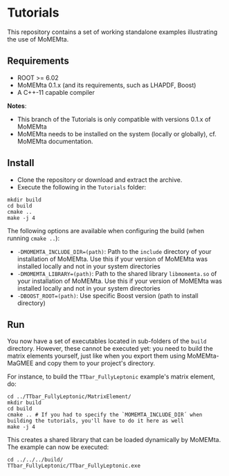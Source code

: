 # Tutorials
This repository contains a set of working standalone examples illustrating the use of MoMEMta.

## Requirements

- ROOT >= 6.02
- MoMEMta 0.1.x (and its requirements, such as LHAPDF, Boost)
- A C++-11 capable compiler

**Notes**:
- This branch of the Tutorials is only compatible with versions 0.1.x of MoMEMta
- MoMEMta needs to be installed on the system (locally or globally), cf. MoMEMta documentation.

## Install

- Clone the repository or download and extract the archive.
- Execute the following in the `Tutorials` folder:
```
mkdir build
cd build
cmake ..
make -j 4
```

The following options are available when configuring the build (when running `cmake ..`):
- `-DMOMEMTA_INCLUDE_DIR=(path)`: Path to the `include` directory of your installation of MoMEMta. Use this if your version of MoMEMta was installed locally and not in your system directories
- `-DMOMEMTA_LIBRARY=(path)`: Path to the shared library `libmomemta.so` of your installation of MoMEMta. Use this if your version of MoMEMta was installed locally and not in your system directories
- `-DBOOST_ROOT=(path)`: Use specific Boost version (path to install directory)

## Run

You now have a set of executables located in sub-folders of the `build` directory. 
However, these cannot be executed yet: you need to build the matrix elements yourself,
just like when you export them using MoMEMta-MaGMEE and copy them to your project's directory.

For instance, to build the `TTbar_FullyLeptonic` example's matrix element, do:
```
cd ../TTbar_FullyLeptonic/MatrixElement/
mkdir build
cd build
cmake .. # If you had to specify the `MOMEMTA_INCLUDE_DIR´ when building the tutorials, you'll have to do it here as well
make -j 4
```
This creates a shared library that can be loaded dynamically by MoMEMta. The example can now be executed:
```
cd ../../../build/
TTbar_FullyLeptonic/TTbar_FullyLeptonic.exe
```
